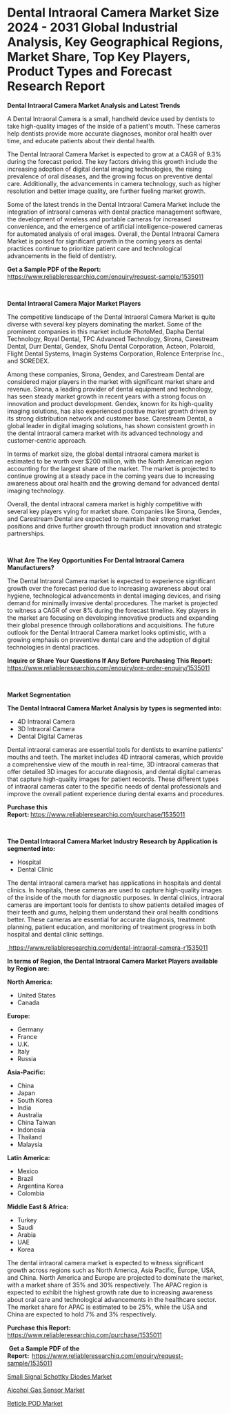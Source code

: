<p><h1>Dental Intraoral Camera Market Size 2024 - 2031 Global Industrial Analysis, Key Geographical Regions, Market Share, Top Key Players, Product Types and Forecast Research Report</h1></p><p><strong>Dental Intraoral Camera Market Analysis and Latest Trends</strong></p>
<p><p>A Dental Intraoral Camera is a small, handheld device used by dentists to take high-quality images of the inside of a patient's mouth. These cameras help dentists provide more accurate diagnoses, monitor oral health over time, and educate patients about their dental health.</p><p>The Dental Intraoral Camera Market is expected to grow at a CAGR of 9.3% during the forecast period. The key factors driving this growth include the increasing adoption of digital dental imaging technologies, the rising prevalence of oral diseases, and the growing focus on preventive dental care. Additionally, the advancements in camera technology, such as higher resolution and better image quality, are further fueling market growth.</p><p>Some of the latest trends in the Dental Intraoral Camera Market include the integration of intraoral cameras with dental practice management software, the development of wireless and portable cameras for increased convenience, and the emergence of artificial intelligence-powered cameras for automated analysis of oral images. Overall, the Dental Intraoral Camera Market is poised for significant growth in the coming years as dental practices continue to prioritize patient care and technological advancements in the field of dentistry.</p></p>
<p><strong>Get a Sample PDF of the Report:&nbsp;</strong> <a href="https://www.reliableresearchiq.com/enquiry/request-sample/1535011">https://www.reliableresearchiq.com/enquiry/request-sample/1535011</a></p>
<p>&nbsp;</p>
<p><strong>Dental Intraoral Camera Major Market Players</strong></p>
<p><p>The competitive landscape of the Dental Intraoral Camera Market is quite diverse with several key players dominating the market. Some of the prominent companies in this market include PhotoMed, Dapha Dental Technology, Royal Dental, TPC Advanced Technology, Sirona, Carestream Dental, Durr Dental, Gendex, Shofu Dental Corporation, Acteon, Polaroid, Flight Dental Systems, Imagin Systems Corporation, Rolence Enterprise Inc., and SOREDEX.</p><p>Among these companies, Sirona, Gendex, and Carestream Dental are considered major players in the market with significant market share and revenue. Sirona, a leading provider of dental equipment and technology, has seen steady market growth in recent years with a strong focus on innovation and product development. Gendex, known for its high-quality imaging solutions, has also experienced positive market growth driven by its strong distribution network and customer base. Carestream Dental, a global leader in digital imaging solutions, has shown consistent growth in the dental intraoral camera market with its advanced technology and customer-centric approach.</p><p>In terms of market size, the global dental intraoral camera market is estimated to be worth over $200 million, with the North American region accounting for the largest share of the market. The market is projected to continue growing at a steady pace in the coming years due to increasing awareness about oral health and the growing demand for advanced dental imaging technology.</p><p>Overall, the dental intraoral camera market is highly competitive with several key players vying for market share. Companies like Sirona, Gendex, and Carestream Dental are expected to maintain their strong market positions and drive further growth through product innovation and strategic partnerships.</p></p>
<p>&nbsp;</p>
<p><strong>What Are The Key Opportunities For Dental Intraoral Camera Manufacturers?</strong></p>
<p><p>The Dental Intraoral Camera market is expected to experience significant growth over the forecast period due to increasing awareness about oral hygiene, technological advancements in dental imaging devices, and rising demand for minimally invasive dental procedures. The market is projected to witness a CAGR of over 8% during the forecast timeline. Key players in the market are focusing on developing innovative products and expanding their global presence through collaborations and acquisitions. The future outlook for the Dental Intraoral Camera market looks optimistic, with a growing emphasis on preventive dental care and the adoption of digital technologies in dental practices.</p></p>
<p><strong>Inquire or Share Your Questions If Any Before Purchasing This Report:</strong> <a href="https://www.reliableresearchiq.com/enquiry/pre-order-enquiry/1535011">https://www.reliableresearchiq.com/enquiry/pre-order-enquiry/1535011</a></p>
<p>&nbsp;</p>
<p><strong>Market Segmentation</strong></p>
<p><strong>The Dental Intraoral Camera Market Analysis by types is segmented into:</strong></p>
<p><ul><li>4D Intraoral Camera</li><li>3D Intraoral Camera</li><li>Dental Digital Cameras</li></ul></p>
<p><p>Dental intraoral cameras are essential tools for dentists to examine patients' mouths and teeth. The market includes 4D intraoral cameras, which provide a comprehensive view of the mouth in real-time, 3D intraoral cameras that offer detailed 3D images for accurate diagnosis, and dental digital cameras that capture high-quality images for patient records. These different types of intraoral cameras cater to the specific needs of dental professionals and improve the overall patient experience during dental exams and procedures.</p></p>
<p><strong>Purchase this Report:&nbsp;</strong><a href="https://www.reliableresearchiq.com/purchase/1535011">https://www.reliableresearchiq.com/purchase/1535011</a></p>
<p>&nbsp;</p>
<p><strong>The Dental Intraoral Camera Market Industry Research by Application is segmented into:</strong></p>
<p><ul><li>Hospital</li><li>Dental Clinic</li></ul></p>
<p><p>The dental intraoral camera market has applications in hospitals and dental clinics. In hospitals, these cameras are used to capture high-quality images of the inside of the mouth for diagnostic purposes. In dental clinics, intraoral cameras are important tools for dentists to show patients detailed images of their teeth and gums, helping them understand their oral health conditions better. These cameras are essential for accurate diagnosis, treatment planning, patient education, and monitoring of treatment progress in both hospital and dental clinic settings.</p></p>
<p><a href="https://www.reliableresearchiq.com/dental-intraoral-camera-r1535011">&nbsp;https://www.reliableresearchiq.com/dental-intraoral-camera-r1535011</a></p>
<p><strong>In terms of Region, the Dental Intraoral Camera Market Players available by Region are:</strong></p>
<p>
    <p> <strong> North America: </strong>
        <ul>
            <li>United States</li>
            <li>Canada</li>
        </ul>
        </p> 
    <p> <strong> Europe: </strong>
        <ul>
            <li>Germany</li>
            <li>France</li>
            <li>U.K.</li>
            <li>Italy</li>
            <li>Russia</li>
        </ul>
        </p> 
    <p> <strong> Asia-Pacific: </strong>
        <ul>
            <li>China</li>
            <li>Japan</li>
            <li>South Korea</li>
            <li>India</li>
            <li>Australia</li>
            <li>China Taiwan</li>
            <li>Indonesia</li>
            <li>Thailand</li>
            <li>Malaysia</li>
        </ul>
        </p> 
    <p> <strong> Latin America: </strong>
        <ul>
            <li>Mexico</li>
            <li>Brazil</li>
            <li>Argentina Korea</li>
            <li>Colombia</li>
        </ul>
        </p> 
    <p> <strong> Middle East & Africa: </strong>
        <ul>
            <li>Turkey</li>
            <li>Saudi</li>
            <li>Arabia</li>
            <li>UAE</li>
            <li>Korea</li>
        </ul>
    </p>
    </p>
<p><p>The dental intraoral camera market is expected to witness significant growth across regions such as North America, Asia Pacific, Europe, USA, and China. North America and Europe are projected to dominate the market, with a market share of 35% and 30% respectively. The APAC region is expected to exhibit the highest growth rate due to increasing awareness about oral care and technological advancements in the healthcare sector. The market share for APAC is estimated to be 25%, while the USA and China are expected to hold 7% and 3% respectively.</p></p>
<p><strong>Purchase this Report: </strong><a href="https://www.reliableresearchiq.com/purchase/1535011">https://www.reliableresearchiq.com/purchase/1535011</a></p>
<p>&nbsp;<strong>Get a Sample PDF of the Report:&nbsp;&nbsp;</strong><a href="https://www.reliableresearchiq.com/enquiry/request-sample/1535011">https://www.reliableresearchiq.com/enquiry/request-sample/1535011</a></p>
<p><strong></strong></p>
<p><p><a href="https://medium.com/@teguhbavarian07_99894/future-trends-in-global-small-signal-schottky-diodes-market-market-insights-and-analysis-from-2024-beebc5c86ba8">Small Signal Schottky Diodes Market</a></p><p><a href="https://medium.com/@madisynreinger/global-alcohol-gas-sensor-industry-research-report-competitive-landscape-market-size-regional-dc3962da3202">Alcohol Gas Sensor Market</a></p><p><a href="https://medium.com/@cloydrenner_30555/reticle-pod-market-overview-global-market-trends-and-future-prospects-from-2024-to-2031-2fa43eb7a803">Reticle POD Market</a></p></p>